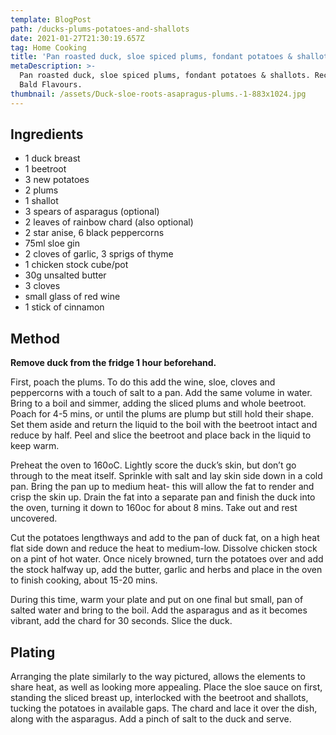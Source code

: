 ```yaml
---
template: BlogPost
path: /ducks-plums-potatoes-and-shallots
date: 2021-01-27T21:30:19.657Z
tag: Home Cooking
title: 'Pan roasted duck, sloe spiced plums, fondant potatoes & shallots'
metaDescription: >-
  Pan roasted duck, sloe spiced plums, fondant potatoes & shallots. Recipe by
  Bald Flavours.
thumbnail: /assets/Duck-sloe-roots-asapragus-plums.-1-883x1024.jpg
---
```

## Ingredients

* 1 duck breast
* 1 beetroot
* 3 new potatoes
* 2 plums
* 1 shallot
* 3 spears of asparagus (optional)
* 2 leaves of rainbow chard (also optional)
* 2 star anise, 6 black peppercorns
* 75ml sloe gin
* 2 cloves of garlic, 3 sprigs of thyme
* 1 chicken stock cube/pot
* 30g unsalted butter
* 3 cloves
* small glass of red wine
* 1 stick of cinnamon

## **Method**

**Remove duck from the fridge 1 hour beforehand.**

First, poach the plums. To do this add the wine, sloe, cloves and peppercorns with a touch of salt to a pan. Add the same volume in water. Bring to a boil and simmer, adding the sliced plums and whole beetroot. Poach for 4-5 mins, or until the plums are plump but still hold their shape. Set them aside and return the liquid to the boil with the beetroot intact and reduce by half. Peel and slice the beetroot and place back in the liquid to keep warm.

Preheat the oven to 160oC. Lightly score the duck’s skin, but don’t go through to the meat itself. Sprinkle with salt and lay skin side down in a cold pan. Bring the pan up to medium heat- this will allow the fat to render and crisp the skin up. Drain the fat into a separate pan and finish the duck into the oven, turning it down to 160oc for about 8 mins. Take out and rest uncovered.

Cut the potatoes lengthways and add to the pan of duck fat, on a high heat flat side down and reduce the heat to medium-low. Dissolve chicken stock on a pint of hot water. Once nicely browned, turn the potatoes over and add the stock halfway up, add the butter, garlic and herbs and place in the oven to finish cooking, about 15-20 mins.

During this time, warm your plate and put on one final but small, pan of salted water and bring to the boil. Add the asparagus and as it becomes vibrant, add the chard for 30 seconds. Slice the duck.

## **Plating**

Arranging the plate similarly to the way pictured, allows the elements to share heat, as well as looking more appealing. Place the sloe sauce on first, standing the sliced breast up, interlocked with the beetroot and shallots, tucking the potatoes in available gaps. The chard and lace it over the dish, along with the asparagus. Add a pinch of salt to the duck and serve.
